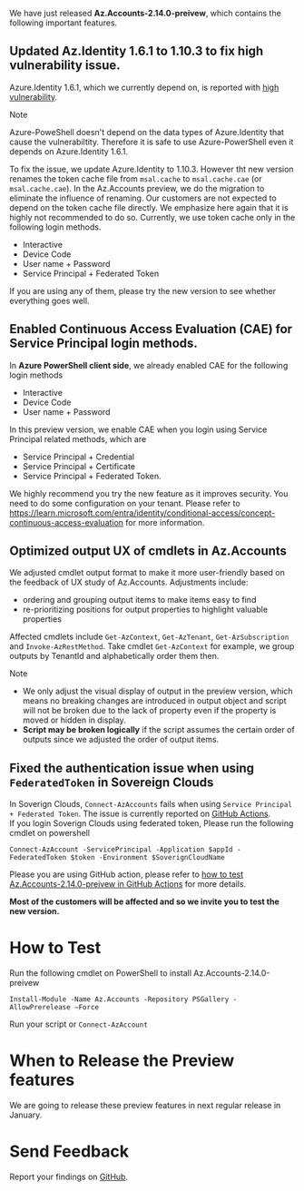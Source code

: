 We have just released **Az.Accounts-2.14.0-preivew**, which contains the following important features. 
## Updated Az.Identity 1.6.1 to 1.10.3 to fix high vulnerability issue.  
Azure.Identity 1.6.1, which we currently depend on, is reported with [high vulnerability](https://github.com/advisories/GHSA-5mfx-4wcx-rv27). 

> [!NOTE]  
> Azure-PoweShell doesn't depend on the data types of Azure.Identity that cause the vulnerabiltity. Therefore it is safe to use Azure-PowerShell even it depends on Azure.Identity 1.6.1.


To fix the issue, we update Azure.Identity to 1.10.3. However tht new version renames the token cache file from `msal.cache` to `msal.cache.cae` (or `msal.cache.cae`). In the Az.Accounts preview, we do the migration to eliminate the influence of renaming. Our customers are not expected to depend on the token cache file directly. We emphasize here again that it is highly not recommended to do so. Currently, we use token cache only in the following login methods.  
- Interactive 
- Device Code 
- User name + Password 
- Service Principal + Federated Token

If you are using any of them, please try the new version to see whether everything goes well. 

## Enabled Continuous Access Evaluation (CAE) for Service Principal login methods.  
In **Azure PowerShell client side**, we already enabled CAE for the following login methods
- Interactive 
- Device Code 
- User name + Password 

In this preview version, we enable CAE when you login using Service Principal related methods, which are
- Service Principal + Credential
- Service Principal + Certificate
- Service Principal + Federated Token.

We highly recommend you try the new feature as it improves security. You need to do some configuration on your tenant. Please refer to https://learn.microsoft.com/entra/identity/conditional-access/concept-continuous-access-evaluation for more information. 

## Optimized output UX of cmdlets in Az.Accounts 

We adjusted cmdlet output format to make it more user-friendly based on the feedback of UX study of Az.Accounts. Adjustments include:
- ordering and grouping output items to make items easy to find
- re-prioritizing positions for output properties to highlight valuable properties

Affected cmdlets include `Get-AzContext`, `Get-AzTenant`, `Get-AzSubscription` and `Invoke-AzRestMethod`. Take cmdlet `Get-AzContext` for example, we group outputs by TenantId and alphabetically order them then. 

> [!NOTE]  
> - We only adjust the visual display of output in the preview version, which means no breaking changes are introduced in output object and script will not be broken due to the lack of property even if the property is moved or hidden in display.
> - **Script may be broken logically** if the script assumes the certain order of outputs since we adjusted the order of output items. 


## Fixed the authentication issue when using `FederatedToken` in Sovereign Clouds
In Soverign Clouds, `Connect-AzAccounts` fails when using `Service Principal + Federated Token`.  The issue is currently reported on [GitHub Actions](https://github.com/Azure/login/issues/355).  
If you login Soverign Clouds using federated token, Please run the following cmdlet on powershell
```pwsh
Connect-AzAccount -ServicePrincipal -Application $appId -FederatedToken $token -Environment $SoverignCloudName
```
Please you are using GitHub action, please refer to [how to test Az.Accounts-2.14.0-preivew in GitHub Actions](https://github.com/Azure/login/issues/355#issuecomment-1865516832) for more details.

**Most of the customers will be affected and so we invite you to test the new version.**
# How to Test 
Run the following cmdlet on PowerShell to install Az.Accounts-2.14.0-preivew 
```pwsh
Install-Module -Name Az.Accounts -Repository PSGallery -AllowPrerelease –Force 
```
Run your script or `Connect-AzAccount`

# When to Release the Preview features
We are going to release these preview features in next regular release in January.

# Send Feedback 
Report your findings on [GitHub](https://github.com/Azure/azure-powershell/issues).
